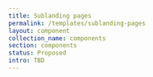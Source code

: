 ```yaml
---
title: Sublanding pages
permalink: /templates/sublanding-pages
layout: component
collection_name: components
section: components
status: Proposed
intro: TBD
---
```


